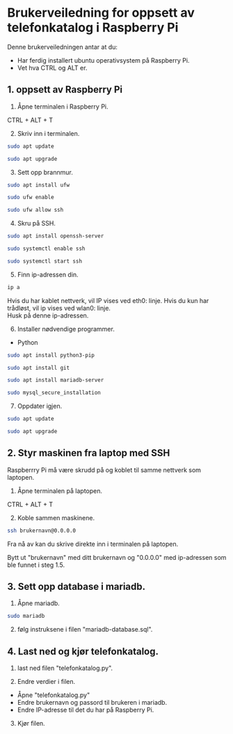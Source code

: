 # Brukerveiledning for oppsett av telefonkatalog i Raspberry Pi

Denne brukerveiledningen antar at du:
- Har ferdig installert ubuntu operativsystem på Raspberry Pi.
- Vet hva CTRL og ALT er.

## 1. oppsett av Raspberry Pi

1. Åpne terminalen i Raspberry Pi.

CTRL + ALT + T

2. Skriv inn i terminalen.

```bash
sudo apt update
```
```bash
sudo apt upgrade
```

3. Sett opp brannmur.

```bash
sudo apt install ufw
```
```bash
sudo ufw enable
```
```bash
sudo ufw allow ssh
```

4. Skru på SSH.

```bash
sudo apt install openssh-server
```
```bash
sudo systemctl enable ssh
```
```bash
sudo systemctl start ssh
```

5. Finn ip-adressen din.

```bash
ip a
```

Hvis du har kablet nettverk, vil IP vises ved eth0: linje. Hvis du kun har trådløst, vil ip vises ved wlan0: linje.  
Husk på denne ip-adressen.

6. Installer nødvendige programmer.

- Python
```bash
sudo apt install python3-pip
```
```bash
sudo apt install git
```
```bash
sudo apt install mariadb-server
```
```bash
sudo mysql_secure_installation
```

7. Oppdater igjen.

```bash
sudo apt update
```
```bash
sudo apt upgrade
```

## 2. Styr maskinen fra laptop med SSH

Raspberrry Pi må være skrudd på og koblet til samme nettverk som laptopen. 

1. Åpne terminalen på laptopen.

CTRL + ALT + T

2. Koble sammen maskinene.

```bash
ssh brukernavn@0.0.0.0
```

Fra nå av kan du skrive direkte inn i terminalen på laptopen.

Bytt ut "brukernavn" med ditt brukernavn og "0.0.0.0" med ip-adressen som ble funnet i steg 1.5.

## 3. Sett opp database i mariadb.

1. Åpne mariadb.

```bash
sudo mariadb
```

2. følg instruksene i filen "mariadb-database.sql".

## 4. Last ned og kjør telefonkatalog.

1. last ned filen "telefonkatalog.py".

2. Endre verdier i filen.

- Åpne "telefonkatalog.py"
- Endre brukernavn og passord til brukeren i mariadb.
- Endre IP-adresse til det du har på Raspberry Pi.

3. Kjør filen.
